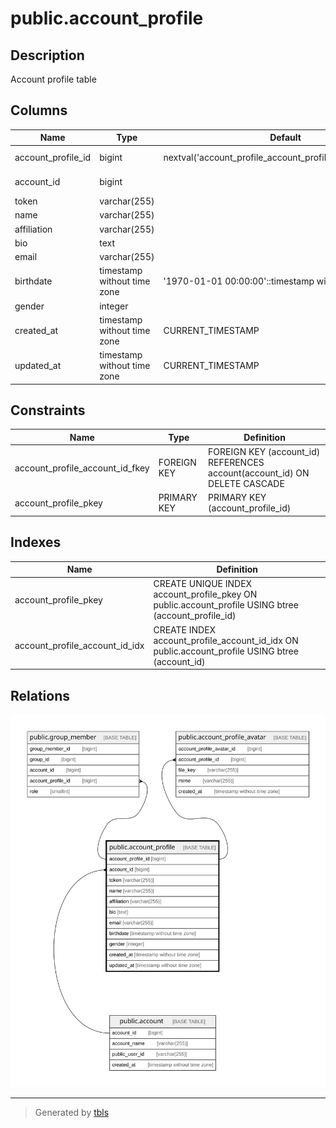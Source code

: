 # public.account_profile

## Description

Account profile table

## Columns

| Name               | Type                        | Default                                                     | Nullable | Children                                                                                                        | Parents                             | Comment            |
| ------------------ | --------------------------- | ----------------------------------------------------------- | -------- | --------------------------------------------------------------------------------------------------------------- | ----------------------------------- | ------------------ |
| account_profile_id | bigint                      | nextval('account_profile_account_profile_id_seq'::regclass) | false    | [public.group_member](public.group_member.md) [public.account_profile_avatar](public.account_profile_avatar.md) |                                     | Account profile ID |
| account_id         | bigint                      |                                                             | false    |                                                                                                                 | [public.account](public.account.md) | Account ID         |
| token              | varchar(255)                |                                                             | false    |                                                                                                                 |                                     | Token              |
| name               | varchar(255)                |                                                             | false    |                                                                                                                 |                                     | Name               |
| affiliation        | varchar(255)                |                                                             | true     |                                                                                                                 |                                     | Affiliation        |
| bio                | text                        |                                                             | true     |                                                                                                                 |                                     | Biography          |
| email              | varchar(255)                |                                                             | false    |                                                                                                                 |                                     | Email              |
| birthdate          | timestamp without time zone | '1970-01-01 00:00:00'::timestamp without time zone          | true     |                                                                                                                 |                                     | Birthdate          |
| gender             | integer                     |                                                             | true     |                                                                                                                 |                                     | Gender             |
| created_at         | timestamp without time zone | CURRENT_TIMESTAMP                                           | false    |                                                                                                                 |                                     | Create date        |
| updated_at         | timestamp without time zone | CURRENT_TIMESTAMP                                           | false    |                                                                                                                 |                                     | Update date        |

## Constraints

| Name                            | Type        | Definition                                                                |
| ------------------------------- | ----------- | ------------------------------------------------------------------------- |
| account_profile_account_id_fkey | FOREIGN KEY | FOREIGN KEY (account_id) REFERENCES account(account_id) ON DELETE CASCADE |
| account_profile_pkey            | PRIMARY KEY | PRIMARY KEY (account_profile_id)                                          |

## Indexes

| Name                           | Definition                                                                                          |
| ------------------------------ | --------------------------------------------------------------------------------------------------- |
| account_profile_pkey           | CREATE UNIQUE INDEX account_profile_pkey ON public.account_profile USING btree (account_profile_id) |
| account_profile_account_id_idx | CREATE INDEX account_profile_account_id_idx ON public.account_profile USING btree (account_id)      |

## Relations

![er](public.account_profile.svg)

---

> Generated by [tbls](https://github.com/k1LoW/tbls)
